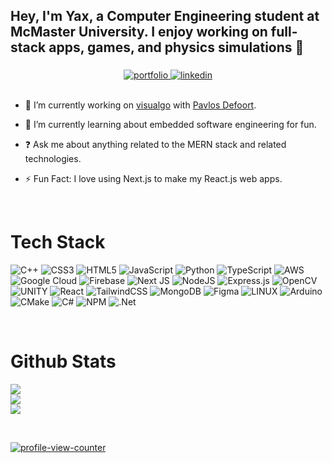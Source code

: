 ## Hey, I'm Yax, a Computer Engineering student at McMaster University. I enjoy working on full-stack apps, games, and physics simulations 🚀

<div align="center">
<a href="https://yaxpatel.me" target="_blank">
<img src="https://img.shields.io/badge/-Portfolio-green" alt="portfolio" style="margin-top: 5px;" />
</a>
<a href="https://linkedin.com/in/yaxpatel2004" target="_blank">
<img src="https://img.shields.io/badge/LinkedIn-%230077B5.svg?logo=linkedin&logoColor=white" alt="linkedin" style="margin-top: 5px;" />
</a>
</div>

<br/>

- 🔭 I’m currently working on [visualgo](https://github.com/ypatel2022/visualgo) with [Pavlos Defoort](https://github.com/PavlosDefoort).

- 🌱 I’m currently learning about embedded software engineering for fun.

- ❓ Ask me about anything related to the MERN stack and related technologies.

- ⚡ Fun Fact: I love using Next.js to make my React.js web apps.

<br/>

# Tech Stack

![C++](https://img.shields.io/badge/c++-%2300599C.svg?style=flat&logo=c%2B%2B&logoColor=white) ![CSS3](https://img.shields.io/badge/css3-%231572B6.svg?style=flat&logo=css3&logoColor=white) ![HTML5](https://img.shields.io/badge/html5-%23E34F26.svg?style=flat&logo=html5&logoColor=white) ![JavaScript](https://img.shields.io/badge/javascript-%23323330.svg?style=flat&logo=javascript&logoColor=%23F7DF1E) ![Python](https://img.shields.io/badge/python-3670A0?style=flat&logo=python&logoColor=ffdd54) ![TypeScript](https://img.shields.io/badge/typescript-%23007ACC.svg?style=flat&logo=typescript&logoColor=white) ![AWS](https://img.shields.io/badge/AWS-%23FF9900.svg?style=flat&logo=amazon-aws&logoColor=white) ![Google Cloud](https://img.shields.io/badge/Google%20Cloud-%234285F4.svg?style=flat&logo=google-cloud&logoColor=white) ![Firebase](https://img.shields.io/badge/firebase-%23039BE5.svg?style=flat&logo=firebase) ![Next JS](https://img.shields.io/badge/Next-black?style=flat&logo=next.js&logoColor=white) ![NodeJS](https://img.shields.io/badge/node.js-6DA55F?style=flat&logo=node.js&logoColor=white) ![Express.js](https://img.shields.io/badge/express.js-%23404d59.svg?style=flat&logo=express&logoColor=%2361DAFB) ![OpenCV](https://img.shields.io/badge/OpenGL-%23white.svg?style=flat&logo=OpenGL&logoColor=white) ![UNITY](https://img.shields.io/badge/Unity-%2320232a.svg?style=flat&logo=unity&logoColor=white) ![React](https://img.shields.io/badge/react-%2320232a.svg?style=flat&logo=react&logoColor=%2361DAFB) ![TailwindCSS](https://img.shields.io/badge/tailwindcss-%2338B2AC.svg?style=flat&logo=tailwind-css&logoColor=white) ![MongoDB](https://img.shields.io/badge/MongoDB-%234ea94b.svg?style=flat&logo=mongodb&logoColor=white) ![Figma](https://img.shields.io/badge/figma-%23F24E1E.svg?style=flat&logo=figma&logoColor=white) ![LINUX](https://img.shields.io/badge/Linux-FCC624?style=flat&logo=linux&logoColor=black) ![Arduino](https://img.shields.io/badge/-Arduino-00979D?style=flat&logo=Arduino&logoColor=white) ![CMake](https://img.shields.io/badge/CMake-%23008FBA.svg?style=flat&logo=cmake&logoColor=white) ![C#](https://img.shields.io/badge/c%23-%23239120.svg?style=flat&logo=c-sharp&logoColor=white) ![NPM](https://img.shields.io/badge/NPM-%23000000.svg?style=flat&logo=npm&logoColor=white) ![.Net](https://img.shields.io/badge/.NET-5C2D91?style=flat&logo=.net&logoColor=white)

<br/>

# Github Stats

![](https://github-readme-stats.vercel.app/api?username=ypatel2022&theme=tokyonight&hide_border=false&include_all_commits=true&count_private=true)<br/>
![](https://github-readme-streak-stats.herokuapp.com/?user=ypatel2022&theme=tokyonight&hide_border=false)<br/>
![](https://github-readme-stats.vercel.app/api/top-langs/?username=ypatel2022&theme=tokyonight&hide_border=false&include_all_commits=true&count_private=true&layout=compact)

<br/>

<a href="#"><img src="https://visitcount.itsvg.in/api?id=ypatel2022&icon=0&color=6" alt="profile-view-counter"/></a>
